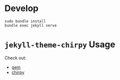 # Develop
```
sudo bundle install
bundle exec jekyll serve
```

# `jekyll-theme-chirpy` Usage
Check out:
 - [gem](https://rubygems.org/gems/jekyll-theme-chirpy)
 - [chirpy](https://github.com/cotes2020/jekyll-theme-chirpy/)
